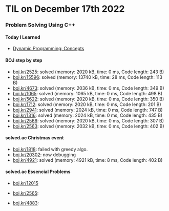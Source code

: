 # **TIL on December 17th 2022**
### Problem Solving Using C++
#### Today I Learned
- [Dynamic Programming: Concepts](../../../Computer%20Science/Algorithm/dp-2-12-14-2022.md)

#### BOJ step by step
- [boj.kr/2525](../../../Problem%20Solving/boj/2525-12-17-2022.cpp): solved (memory: 2020 kB, time: 0 ms, Code length: 243 B)
- [boj.kr/15596](../../../Problem%20Solving/boj/15596-12-17-2022.cpp): solved (memory: 13740 kB, time: 28 ms, Code length: 113 B)
- [boj.kr/4673](../../../Problem%20Solving/boj/4673-12-17-2022.cpp): solved (memory: 2036 kB, time: 0 ms, Code length: 349 B)
- [boj.kr/1065](../../../Problem%20Solving/boj/1065-12-17-2022.cpp): solved (memory: 1065 kB, time: 0 ms, Code length: 498 B)
- [boj.kr/5622](../../../Problem%20Solving/boj/5622-12-17-2022.cpp): solved (memory: 2020 kB, time: 0 ms, Code length: 350 B)
- [boj.kr/1712](../../../Problem%20Solving/boj/1712-12-17-2022.cpp): solved (memory: 2020 kB, time: 0 ms, Code length: 201 B)
- [boj.kr/2941](../../../Problem%20Solving/boj/2941-12-17-2022.cpp): solved (memory: 2024 kB, time: 0 ms, Code length: 747 B)
- [boj.kr/1316](../../../Problem%20Solving/boj/1316-12-17-2022.cpp): solved (memory: 2024 kB, time: 0 ms, Code length: 435 B)
- [boj.kr/2566](../../../Problem%20Solving/boj/2566-12-17-2022.cpp): solved (memory: 2020 kB, time: 0 ms, Code length: 307 B)
- [boj.kr/2563](../../../Problem%20Solving/boj/2563-12-17-2022.cpp): solved (memory: 2032 kB, time: 0 ms, Code length: 402 B)

#### solved.ac Christmas event
- [boj.kr/1818](../../../Problem%20Solving/boj/1818-12-17-2022.cpp): failed with greedy algo.
- [boj.kr/20302](../../../Problem%20Solving/boj/20302-12-17-2022.cpp): now debugging
- [boj.kr/4921](../../../Problem%20Solving/boj/4921-12-17-2022.cpp): solved (memory: 4921 kB, time: 8 ms, Code length: 402 B)

#### solved.ac Essencial Problems
- [boj.kr/12015](../../../Problem%20Solving/boj/solvedac/12015-12-14-2022.cpp)


- [boj.kr/2565](../../../Problem%20Solving/boj/Dynamic%20programming/2565-12-16-2022.cpp): 
- [boj.kr/4883](../../../Problem%20Solving/boj/Dynamic%20programming/4883-12-16-2022.cpp): 